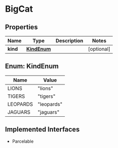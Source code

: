 

# BigCat

## Properties

Name | Type | Description | Notes
------------ | ------------- | ------------- | -------------
**kind** | [**KindEnum**](#KindEnum) |  |  [optional]



## Enum: KindEnum

Name | Value
---- | -----
LIONS | "lions"
TIGERS | "tigers"
LEOPARDS | "leopards"
JAGUARS | "jaguars"


## Implemented Interfaces

* Parcelable


